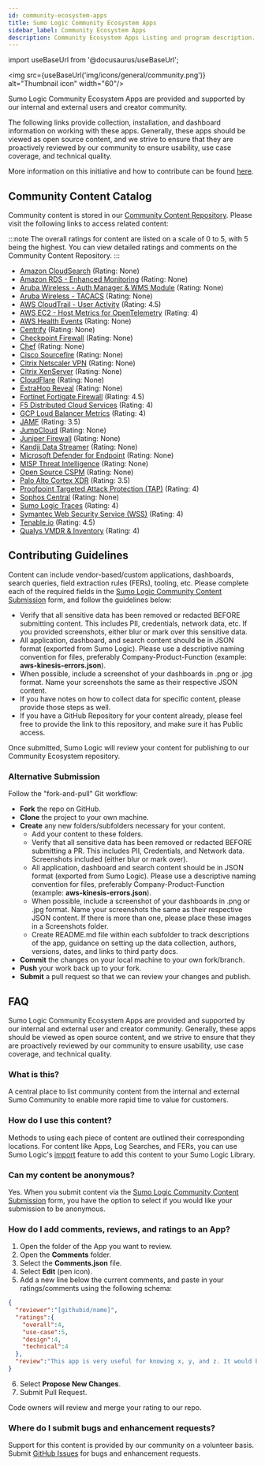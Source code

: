 ```yaml
---
id: community-ecosystem-apps
title: Sumo Logic Community Ecosystem Apps
sidebar_label: Community Ecosystem Apps
description: Community Ecosystem Apps Listing and program description.
---
```


import useBaseUrl from '@docusaurus/useBaseUrl';

<head>
  <meta name="robots" content="noindex" />
</head>

<img src={useBaseUrl('img/icons/general/community.png')} alt="Thumbnail icon" width="60"/>

Sumo Logic Community Ecosystem Apps are provided and supported by our internal and external users and creator community.

The following links provide collection, installation, and dashboard information on working with these apps. Generally, these apps should be viewed as open source content, and we strive to ensure that they are proactively reviewed by our community to ensure usability, use case coverage, and technical quality.

More information on this initiative and how to contribute can be found [here](#faq).

## Community Content Catalog

Community content is stored in our [Community Content Repository](https://github.com/SumoLogic/sumologic-content). Please visit the following links to access related content:

:::note
The overall ratings for content are listed on a scale of 0 to 5, with 5 being the highest. You can view detailed ratings and comments on the Community Content Repository.
:::

* [Amazon CloudSearch](https://github.com/SumoLogic/sumologic-content/tree/master/Amazon_Web_Services/AWS_CloudSearch) (Rating: None)
* [Amazon RDS - Enhanced Monitoring](https://github.com/SumoLogic/sumologic-content/tree/master/Amazon_Web_Services/AWS_RDS/Enhanced-Monitoring) (Rating: None)
* [Aruba Wireless - Auth Manager & WMS Module](https://github.com/SumoLogic/sumologic-content/tree/master/Aruba_Wireless/ArubaWireless_Controller) (Rating: None)
* [Aruba Wireless - TACACS](https://github.com/SumoLogic/sumologic-content/tree/master/Aruba_Wireless/ArubaWireless_TACACS) (Rating: None)
* [AWS CloudTrail - User Activity](https://github.com/SumoLogic/sumologic-content/tree/master/Amazon_Web_Services/AWS_CloudTrail) (Rating: 4.5)
* [AWS EC2 - Host Metrics for OpenTelemetry](https://github.com/SumoLogic/sumologic-content/tree/master/Amazon_Web_Services/AWS_EC2/Host_Metrics_OTEL) (Rating: 4)
* [AWS Health Events](https://github.com/SumoLogic/sumologic-content/tree/master/Amazon_Web_Services/AWS_Health) (Rating: None)
* [Centrify](https://github.com/SumoLogic/sumologic-content/tree/master/Centrify) (Rating: None)
* [Checkpoint Firewall](https://github.com/SumoLogic/sumologic-content/tree/master/Checkpoint) (Rating: None)
* [Chef](https://github.com/SumoLogic/sumologic-content/tree/master/Chef) (Rating: None)
* [Cisco Sourcefire](https://github.com/SumoLogic/sumologic-content/tree/master/Cisco/Sourcefire) (Rating: None)
* [Citrix Netscaler VPN](https://github.com/SumoLogic/sumologic-content/tree/master/Citrix/VPN) (Rating: None)
* [Citrix XenServer](https://github.com/SumoLogic/sumologic-content/tree/master/Citrix/XenServer) (Rating: None)
* [CloudFlare](https://github.com/SumoLogic/sumologic-content/tree/master/Cloudflare) (Rating: None)
* [ExtraHop Reveal](https://github.com/SumoLogic/sumologic-content/tree/master/Extrahop%20Reveal(X)) (Rating: None)
* [Fortinet Fortigate Firewall](https://github.com/SumoLogic/sumologic-content/tree/master/Fortinet/Fortigate_Firewall) (Rating: 4.5)
* [F5 Distributed Cloud Services](https://github.com/SumoLogic/sumologic-content/tree/master/F5) (Rating: 4)
* [GCP Loud Balancer Metrics](https://github.com/SumoLogic/sumologic-content/tree/master/GCP/Load_Balancer_Metrics) (Rating: 4)
* [JAMF](https://github.com/SumoLogic/sumologic-content/tree/master/JAMF) (Rating: 3.5)
* [JumpCloud](https://github.com/SumoLogic/sumologic-content/tree/master/JumpCloud) (Rating: None)
* [Juniper Firewall](https://github.com/SumoLogic/sumologic-content/tree/master/Juniper) (Rating: None)
* [Kandji Data Streamer](https://github.com/SumoLogic/sumologic-content/tree/master/Kandji) (Rating: None)
* [Microsoft Defender for Endpoint](https://github.com/SumoLogic/sumologic-content/tree/master/Microsoft/Defender_4_EndPoint) (Rating: None)
* [MISP Threat Intelligence](https://github.com/SumoLogic/sumologic-content/tree/master/MISP) (Rating: None)
* [Open Source CSPM](https://github.com/SumoLogic/sumologic-content/tree/master/CSPM) (Rating: None)
* [Palo Alto Cortex XDR](https://github.com/SumoLogic/sumologic-content/tree/master/Palo_Alto_Networks/Cortex_XDR) (Rating: 3.5)
* [Proofpoint Targeted Attack Protection (TAP)](https://github.com/SumoLogic/sumologic-content/tree/master/Proofpoint/Proofpoint_TAP) (Rating: 4)
* [Sophos Central](https://github.com/SumoLogic/sumologic-content/tree/master/Sophos/Sophos-Central) (Rating: None)
* [Sumo Logic Traces](https://github.com/SumoLogic/sumologic-content/tree/master/Sumo_Logic_Native/Traces) (Rating: 4)
* [Symantec Web Security Service (WSS)](https://github.com/SumoLogic/sumologic-content/tree/master/Symantec/WSS) (Rating: 4)
* [Tenable.io](https://github.com/SumoLogic/sumologic-content/tree/master/Tenable/Tenable_IO) (Rating: 4.5)
* [Qualys VMDR & Inventory](https://github.com/SumoLogic/sumologic-content/tree/master/Qualys) (Rating: 4)


## Contributing Guidelines

Content can include vendor-based/custom applications, dashboards, search queries, field extraction rules (FERs), tooling, etc. Please complete each of the required fields in the [Sumo Logic Community Content Submission](https://forms.gle/KQBLBuMuUw85xtRi9) form, and follow the guidelines below:
- Verify that all sensitive data has been removed or redacted BEFORE submitting content. This includes PII, credentials, network data, etc. If you provided screenshots, either blur or mark over this sensitive data.
- All application, dashboard, and search content should be in JSON format (exported from Sumo Logic). Please use a descriptive naming convention for files, preferably Company-Product-Function (example: **aws-kinesis-errors.json**).
- When possible, include a screenshot of your dashboards in .png or .jpg format. Name your screenshots the same as their respective JSON content.
- If you have notes on how to collect data for specific content, please provide those steps as well.
- If you have a GitHub Repository for your content already, please feel free to provide the link to this repository, and make sure it has Public access.

Once submitted, Sumo Logic will review your content for publishing to our Community Ecosystem repository.

### Alternative Submission

Follow the "fork-and-pull" Git workflow:
- **Fork** the repo on GitHub.
- **Clone** the project to your own machine.
- **Create** any new folders/subfolders necessary for your content.
   - Add your content to these folders.
   - Verify that all sensitive data has been removed or redacted BEFORE submitting a PR. This includes PII, Credentials, and Network data. Screenshots included (either blur or mark over).
   - All application, dashboard and search content should be in JSON format (exported from Sumo Logic). Please use a descriptive naming convention for files, preferably Company-Product-Function (example: **aws-kinesis-errors.json**).
   - When possible, include a screenshot of your dashboards in .png or .jpg format. Name your screenshots the same as their respective JSON content. If there is more than one, please place these images in a Screenshots folder.
   - Create README.md file within each subfolder to track descriptions of the app, guidance on setting up the data collection, authors, versions, dates, and links to third party docs.
- **Commit** the changes on your local machine to your own fork/branch.
- **Push** your work back up to your fork.
- **Submit** a pull request so that we can review your changes and publish.


## FAQ

Sumo Logic Community Ecosystem Apps are provided and supported by our internal and external user and creator community. Generally, these apps should be viewed as open source content, and we strive to ensure that they are proactively reviewed by our community to ensure usability, use case coverage, and technical quality.

### What is this?

A central place to list community content from the internal and external Sumo Community to enable more rapid time to value for customers.

### How do I use this content?

Methods to using each piece of content are outlined their corresponding locations. For content like Apps, Log Searches, and FERs, you can use Sumo Logic's [import](/docs/get-started/library/#import-content) feature to add this content to your Sumo Logic Library.

### Can my content be anonymous?

Yes. When you submit content via the [Sumo Logic Community Content Submission](https://forms.gle/KQBLBuMuUw85xtRi9) form, you have the option to select if you would like your submission to be anonymous.

### How do I add comments, reviews, and ratings to an App?

1. Open the folder of the App you want to review.
2. Open the **Comments** folder.
3. Select the **Comments.json** file.
4. Select **Edit** (pen icon).
5. Add a new line below the current comments, and paste in your ratings/comments using the following schema:
  ```json
  {
    "reviewer":"[githubid/name]",
    "ratings":{
      "overall":4,
      "use-case":5,
      "design":4,
      "technical":4
    },
    "review":"This app is very useful for knowing x, y, and z. It would be great if the dashboards were broken out by use case instead of being one big dashboard."
  }
  ```
6. Select **Propose New Changes**.
7. Submit Pull Request.

Code owners will review and merge your rating to our repo.

### Where do I submit bugs and enhancement requests?

Support for this content is provided by our community on a volunteer basis. Submit [GitHub Issues](https://github.com/SumoLogic/sumologic-content/issues) for bugs and enhancement requests.
